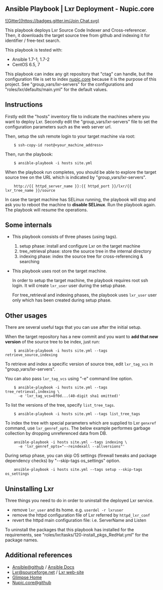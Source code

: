 ## Ansible Playbook | Lxr Deployment - Nupic.core
[![Gitter](https://badges.gitter.im/Join Chat.svg)](https://gitter.im/h2suzuki/ansible-lxr-nupic.core?utm_source=badge&utm_medium=badge&utm_campaign=pr-badge&utm_content=badge)

This playbook deploys Lxr Source Code Indexer and Cross-referencer.  Then, it downloads the target source tree from github and indexing it for identifier / free-text search.

This playbook is tested with:

 - Ansible 1.7-1, 1.7-2
 - CentOS 6.5, 7

This playbook can index any git repository that "ctag" can handle, but the configuration file is set to index [nupic.core](https://github.com/numenta/nupic.core) because it is the purpose of this project. See "group_vars/lxr-servers" for the configurations and "roles/lxr/defaults/main.yml" for the default values.


## Instructions

Firstly edit the "hosts" inventory file to indicate the machines where you want to deploy Lxr.  Secondly edit the "group_vars/lxr-servers" file to set the configuration parameters such as the web server url.

Then, setup the ssh remote login to your target machine via root:

        $ ssh-copy-id root@<your_machine_address>

Then, run the playbook:

        $ ansible-playbook -i hosts site.yml

When the playbook run completes, you should be able to explore the target source tree on the URL which is indicated by "group_vars/lxr-servers".

        http://{{ httpd_server_name }}:{{ httpd_port }}/lxr/{{ lxr_tree_name }}/source

In case the target machine has SELinux running, the playbook will stop and ask you to reboot the machine to **disable SELinux**.  Run the playbook again.  The playbook will resume the operations.



## Some internals

 - This playbook consists of three phases (using tags).

   1. setup phase: install and configure Lxr on the target machine
   2. tree_retrieval phase: store the source tree in the internal directory
   3. indexing phase: index the source tree for cross-referencing & searching

 - This playbook uses root on the target machine.

   In order to setup the target machine, the playbook requires root ssh login.  It will create `lxr_user` user during the setup phase.

   For tree_retrieval and indexing phases, the playbook uses `lxr_user` user only which has been created during setup phase.



## Other usages

There are several useful tags that you can use after the initial setup.

When the target repository has a new commit and you want to **add that new version** of the source tree to be index, just run:

        $ ansible-playbook -i hosts site.yml --tags retrieve_source,indexing

To retrieve and index a specific version of source tree, edit `lxr_tag_vcs` in "group_vars/lxr-servers".

You can also pass `lxr_tag_vcs` using "-e" command line option.

        $ ansible-playbook -i hosts site.yml --tags tree_retrieval,indexing \
          -e 'lxr_tag_vcs=8f0d...(40-digit sha1 omitted)'

To list the versions of the tree, specify `list_tree_tags`.

        $ ansible-playbook -i hosts site.yml --tags list_tree_tags

To index the tree with special parameters which are supplied to Lxr `genxref` command, use `lxr_genref_opts`.  The below example performes garbage collection by dropping unreferenced data from DB.

        ansible-playbook -i hosts site.yml --tags indexing \
          -e 'lxr_genref_opts="--reindexall --allversions"'

During setup phase, you can skip OS settings (firewall tweaks and package dependency checks) by "--skip-tags os_settings" option.

        ansible-playbook -i hosts site.yml --tags setup --skip-tags os_settings


## Uninstalling Lxr

Three things you need to do in order to uninstall the deployed Lxr service.

 - remove `lxr_user` and its home.  e.g. `userdel -r lxruser`
 - remove the httpd configuration file of Lxr referred by `httpd_lxr_conf`
 - revert the httpd main configuration file: i.e. ServerName and Listen

To uninstall the packages that this playbook has installed for the requirements, see "roles/lxr/tasks/120-install_pkgs_RedHat.yml" for the package names.


## Additional references

 - [Ansible@github](https://github.com/ansible/ansible) / [Ansible Docs](http://docs.ansible.com/)
 - [Lxr@sourceforge.net](http://sourceforge.net/projects/lxr/) / [Lxr web-site](http://lxr.sourceforge.net/en/index.shtml)
 - [Glimpse Home](http://webglimpse.net/)
 - [Nupic.core@github](https://github.com/numenta/nupic.core)

